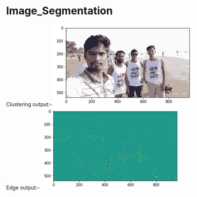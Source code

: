 # Image_Segmentation
 Clustering output:-
![alt text](https://github.com/deepesh321/Image_Segmentation/blob/master/cluster.png)
Edge output:-
![alt text](https://github.com/deepesh321/Image_Segmentation/blob/master/edge.png)
